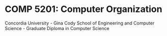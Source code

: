 # COMP 5201: Computer Organization

Concordia University - Gina Cody School of Engineering and Computer Science - Graduate Diploma in Computer Science
